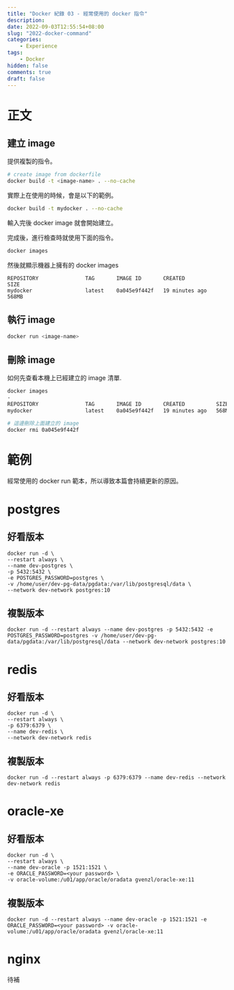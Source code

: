 ```yaml
---
title: "Docker 紀錄 03 - 經常使用的 docker 指令"
description: 
date: 2022-09-03T12:55:54+08:00
slug: "2022-docker-command"
categories:
    - Experience
tags:
    - Docker
hidden: false
comments: true
draft: false
---
```


# 正文

## 建立 image

提供複製的指令。

```bash
# create image from dockerfile
docker build -t <image-name> . --no-cache
```

實際上在使用的時候，會是以下的範例。

```bash
docker build -t mydocker . --no-cache
```

輸入完後 docker image 就會開始建立。

完成後，進行檢查時就使用下面的指令。

```bash
docker images
```

然後就顯示機器上擁有的 docker images

```
REPOSITORY               TAG       IMAGE ID       CREATED          SIZE
mydocker                 latest    0a045e9f442f   19 minutes ago   568MB
```

## 執行 image

```bash
docker run <image-name>
```

## 刪除 image

如何先查看本機上已經建立的 image 清單.

```bash
docker images
-
REPOSITORY               TAG       IMAGE ID       CREATED          SIZE
mydocker                 latest    0a045e9f442f   19 minutes ago   568MB
```

```bash
# 這邊刪除上面建立的 image 
docker rmi 0a045e9f442f
```

# 範例

經常使用的 docker run 範本，所以導致本篇會持續更新的原因。

# postgres

## 好看版本

```
docker run -d \
--restart always \
--name dev-postgres \
-p 5432:5432 \
-e POSTGRES_PASSWORD=postgres \
-v /home/user/dev-pg-data/pgdata:/var/lib/postgresql/data \
--network dev-network postgres:10
```

## 複製版本

```
docker run -d --restart always --name dev-postgres -p 5432:5432 -e POSTGRES_PASSWORD=postgres -v /home/user/dev-pg-data/pgdata:/var/lib/postgresql/data --network dev-network postgres:10
```

# redis

## 好看版本

```
docker run -d \
--restart always \
-p 6379:6379 \
--name dev-redis \
--network dev-network redis
```

## 複製版本

```
docker run -d --restart always -p 6379:6379 --name dev-redis --network dev-network redis
```

# oracle-xe

## 好看版本

```
docker run -d \
--restart always \
--name dev-oracle -p 1521:1521 \
-e ORACLE_PASSWORD=<your password> \
-v oracle-volume:/u01/app/oracle/oradata gvenzl/oracle-xe:11
```

## 複製版本

```
docker run -d --restart always --name dev-oracle -p 1521:1521 -e ORACLE_PASSWORD=<your password> -v oracle-volume:/u01/app/oracle/oradata gvenzl/oracle-xe:11
```

# nginx

待補 
